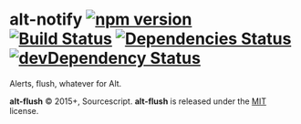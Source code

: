 # alt-notify [![npm version](http://img.shields.io/npm/v/alt-notify.svg?style=flat-square)](https://npmjs.org/package/alt-notify?style=flat-square) [![Build Status](https://img.shields.io/travis/sourcescript/alt-notify.svg?style=flat-square)](https://travis-ci.org/srph/reflux-flash?branch=master) [![Dependencies Status](https://img.shields.io/david/sourcescript/alt-flush.svg?style=flat-square)](https://img.shields.io/david/sourcescript/alt-flush.svg?style=flat-square) [![devDependency Status](https://img.shields.io/david/dev/sourcescript/alt-flush.svg?style=flat-square)](https://img.shields.io/david/dev/sourcescript/alt-flush.svg?style=flat-square)

Alerts, flush, whatever for Alt.

**alt-flush** © 2015+, Sourcescript. **alt-flush** is released under the [MIT](mit-license.org) license.
